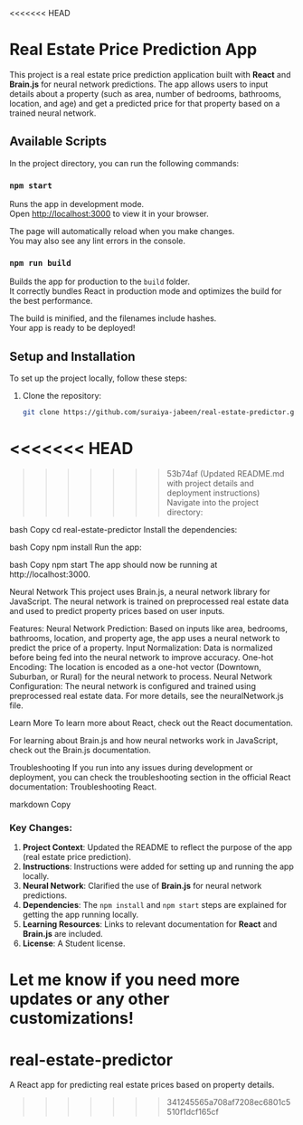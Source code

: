 <<<<<<< HEAD
# Real Estate Price Prediction App

This project is a real estate price prediction application built with **React** and **Brain.js** for neural network predictions. The app allows users to input details about a property (such as area, number of bedrooms, bathrooms, location, and age) and get a predicted price for that property based on a trained neural network.

## Available Scripts

In the project directory, you can run the following commands:

### `npm start`

Runs the app in development mode.\
Open [http://localhost:3000](http://localhost:3000) to view it in your browser.

The page will automatically reload when you make changes.\
You may also see any lint errors in the console.

### `npm run build`

Builds the app for production to the `build` folder.\
It correctly bundles React in production mode and optimizes the build for the best performance.

The build is minified, and the filenames include hashes.\
Your app is ready to be deployed!

## Setup and Installation

To set up the project locally, follow these steps:

1. Clone the repository:
   ```bash
   git clone https://github.com/suraiya-jabeen/real-estate-predictor.git
<<<<<<< HEAD
=======
   
>>>>>>> 53b74af (Updated README.md with project details and deployment instructions)
Navigate into the project directory:

bash
Copy
cd real-estate-predictor
Install the dependencies:

bash
Copy
npm install
Run the app:

bash
Copy
npm start
The app should now be running at http://localhost:3000.

Neural Network
This project uses Brain.js, a neural network library for JavaScript. The neural network is trained on preprocessed real estate data and used to predict property prices based on user inputs.

Features:
Neural Network Prediction: Based on inputs like area, bedrooms, bathrooms, location, and property age, the app uses a neural network to predict the price of a property.
Input Normalization: Data is normalized before being fed into the neural network to improve accuracy.
One-hot Encoding: The location is encoded as a one-hot vector (Downtown, Suburban, or Rural) for the neural network to process.
Neural Network Configuration:
The neural network is configured and trained using preprocessed real estate data. For more details, see the neuralNetwork.js file.

Learn More
To learn more about React, check out the React documentation.

For learning about Brain.js and how neural networks work in JavaScript, check out the Brain.js documentation.

Troubleshooting
If you run into any issues during development or deployment, you can check the troubleshooting section in the official React documentation: Troubleshooting React.

markdown
Copy

### Key Changes:
1. **Project Context**: Updated the README to reflect the purpose of the app (real estate price prediction).
2. **Instructions**: Instructions were added for setting up and running the app locally.
3. **Neural Network**: Clarified the use of **Brain.js** for neural network predictions.
4. **Dependencies**: The `npm install` and `npm start` steps are explained for getting the app running locally.
5. **Learning Resources**: Links to relevant documentation for **React** and **Brain.js** are included.
6. **License**: A Student license.

Let me know if you need more updates or any other customizations!
=======
# real-estate-predictor
A React app for predicting real estate prices based on property details.
>>>>>>> 341245565a708af7208ec6801c5510f1dcf165cf

